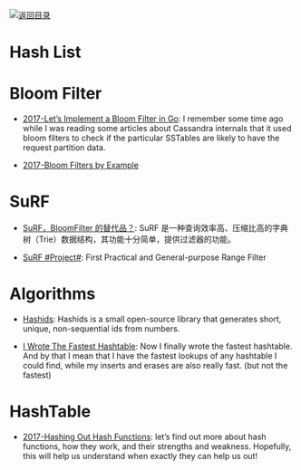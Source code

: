 [![返回目录](https://user-images.githubusercontent.com/5803001/38079637-ff0abcf0-3371-11e8-9b76-ad651620afc7.jpg)](https://github.com/wx-chevalier/Awesome-Lists)

# Hash List

# Bloom Filter

- [2017-Let’s Implement a Bloom Filter in Go](https://codeburst.io/lets-implement-a-bloom-filter-in-go-b2da8a4b849f): I remember some time ago while I was reading some articles about Cassandra internals that it used bloom filters to check if the particular SSTables are likely to have the request partition data.

- [2017-Bloom Filters by Example](https://llimllib.github.io/bloomfilter-tutorial/)

# SuRF

- [SuRF，BloomFilter 的替代品？](https://www.atatech.org/articles/116385): SuRF 是一种查询效率高、压缩比高的字典树（Trie）数据结构，其功能十分简单，提供过滤器的功能。

- [SuRF #Project#](https://github.com/efficient/SuRF): First Practical and General-purpose Range Filter

# Algorithms

- [Hashids](https://hashids.org/): Hashids is a small open-source library that generates short, unique, non-sequential ids from numbers.

- [I Wrote The Fastest Hashtable](http://6me.us/sGhX): Now I finally wrote the fastest hashtable. And by that I mean that I have the fastest lookups of any hashtable I could find, while my inserts and erases are also really fast. (but not the fastest)

# HashTable

- [2017-Hashing Out Hash Functions](https://dev.to/vaidehijoshi/hashing-out-hash-functions): let’s find out more about hash functions, how they work, and their strengths and weakness. Hopefully, this will help us understand when exactly they can help us out!
